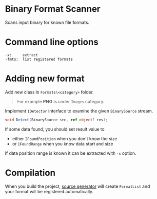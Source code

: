# Binary Format Scanner

Scans input binary for known file formats.

# Command line options

```
-x:     extract
-fmts:  list registered formats
```

# Adding new format

Add new class in ``Formats\<category>`` folder.
> For example **PNG** is under ``Images`` category.

Implement ``IDetector`` interface to examine the given ``BinarySource`` stream.

```csharp
void Detect(BinarySource src, ref object? res);
```
If some data found, you should set result value to
- either ``IFoundPosition`` when you don't know the size
- or ``IFoundRange`` when you know data start and size

If data position range is known it can be extracted with ``-x`` option.

# Compilation

When you build the project, [source generator](SrcGen/FormatListSourceGenerator.cs) will create ``FormatList``
and your format will be registered automatically.
